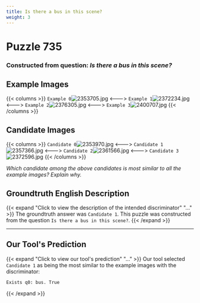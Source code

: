 ```yaml
---
title: Is there a bus in this scene?
weight: 3
---
```


# Puzzle 735
### Constructed from question: _Is there a bus in this scene?_


## Example Images
{{< columns >}}
`Example 0`![2353705.jpg](/gqa_images/2353705.jpg)
<--->
`Example 1`![2372234.jpg](/gqa_images/2372234.jpg)
<--->
`Example 2`![2376305.jpg](/gqa_images/2376305.jpg)
<--->
`Example 3`![2400707.jpg](/gqa_images/2400707.jpg)
{{< /columns >}}

## Candidate Images
{{< columns >}}
`Candidate 0`![2353970.jpg](/gqa_images/2353970.jpg)
<--->
`Candidate 1`![2357366.jpg](/gqa_images/2357366.jpg)
<--->
`Candidate 2`![2361566.jpg](/gqa_images/2361566.jpg)
<--->
`Candidate 3`![2372596.jpg](/gqa_images/2372596.jpg)
{{< /columns >}}

*Which candidate among the above candidates is most similar to all the example images? Explain why.*

## Groundtruth English Description

{{< expand "Click to view the description of the intended discriminator" "..." >}}
The groundtruth answer was `Candidate 1`. This puzzle was constructed from the question `Is there a bus in this scene?`.
{{< /expand >}}

---

## Our Tool's Prediction

{{< expand "Click to view our tool's prediction" "..." >}}
Our tool selected `Candidate 1` as being the most similar to the example images with the discriminator:
```plaintext
Exists q0: bus. True
```
{{< /expand >}}
